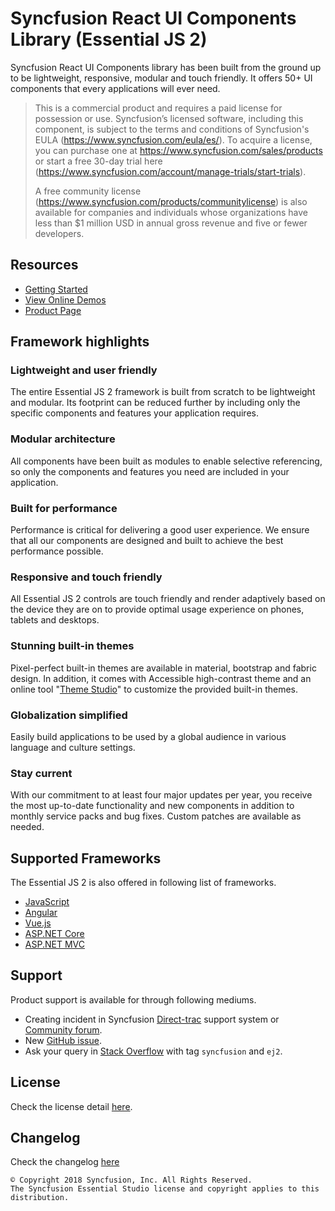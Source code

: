 # Syncfusion React UI Components Library (Essential JS 2)

Syncfusion React UI Components library has been built from the ground up to be lightweight, responsive, modular and touch friendly. It offers 50+ UI components that every applications will ever need.

> This is a commercial product and requires a paid license for possession or use. Syncfusion’s licensed software, including this component, is subject to the terms and conditions of Syncfusion's EULA (https://www.syncfusion.com/eula/es/). To acquire a license, you can purchase one at https://www.syncfusion.com/sales/products or start a free 30-day trial here (https://www.syncfusion.com/account/manage-trials/start-trials).
>
> A free community license (https://www.syncfusion.com/products/communitylicense) is also available for companies and individuals whose organizations have less than $1 million USD in annual gross revenue and five or fewer developers.

## Resources

* [Getting Started](https://ej2.syncfusion.com/react/documentation/getting-started/quick-start?utm_source=npm&utm_campaign=ej2-react-ui-components)
* [View Online Demos](https://ej2.syncfusion.com/react/demos?utm_source=npm&utm_campaign=ej2-react-ui-components)
* [Product Page](https://www.syncfusion.com/react-ui-components?utm_source=npm&utm_campaign=ej2-react-ui-components)

## Framework highlights

### Lightweight and user friendly

The entire Essential JS 2 framework is built from scratch to be lightweight and modular. Its footprint can be reduced further by including only the specific components and features your application requires.

### Modular architecture

All components have been built as modules to enable selective referencing, so only the components and features you need are included in your application.

### Built for performance

Performance is critical for delivering a good user experience. We ensure that all our components are designed and built to achieve the best performance possible.

### Responsive and touch friendly

All Essential JS 2 controls are touch friendly and render adaptively based on the device they are on to provide optimal usage experience on phones, tablets and desktops.

### Stunning built-in themes

Pixel-perfect built-in themes are available in material, bootstrap and fabric design. In addition, it comes with Accessible high-contrast theme and an online tool "[Theme Studio](https://ej2.syncfusion.com/themestudio/)" to customize the provided built-in themes.

### Globalization simplified

Easily build applications to be used by a global audience in various language and culture settings.

### Stay current

With our commitment to at least four major updates per year, you receive the most up-to-date functionality and new components in addition to monthly service packs and bug fixes. Custom patches are available as needed.

## Supported Frameworks

The Essential JS 2 is also offered in following list of frameworks.

* [JavaScript](https://www.syncfusion.com/javascript-ui-controls?utm_source=npm&utm_campaign=ej2-react-ui-components)
* [Angular](https://www.syncfusion.com/angular-ui-components?utm_source=npm&utm_campaign=ej2-react-ui-components)
* [Vue.js](https://www.syncfusion.com/vue-ui-components?utm_source=npm&utm_campaign=ej2-react-ui-components)
* [ASP.NET Core](https://www.syncfusion.com/aspnet-core-ui-controls?utm_source=npm&utm_campaign=ej2-react-ui-components)
* [ASP.NET MVC](https://www.syncfusion.com/aspnet-mvc-ui-controls?utm_source=npm&utm_campaign=ej2-react-ui-components)

## Support

Product support is available for through following mediums.

* Creating incident in Syncfusion [Direct-trac](https://www.syncfusion.com/support/directtrac/incidents?utm_source=npm&utm_campaign=ej2-react-ui-components) support system or [Community forum](https://www.syncfusion.com/forums/react-js2?utm_source=npm&utm_campaign=ej2-react-ui-components).
* New [GitHub issue](https://github.com/syncfusion/ej2-react-ui-components/issues/new).
* Ask your query in [Stack Overflow](https://stackoverflow.com/) with tag `syncfusion` and `ej2`.

## License

Check the license detail [here](https://github.com/syncfusion/ej2-react-ui-components/blob/master/license).

## Changelog

Check the changelog [here](https://ej2.syncfusion.com/react/documentation/release-notes?utm_source=npm&utm_campaign=ej2-react-ui-components)

    © Copyright 2018 Syncfusion, Inc. All Rights Reserved.
    The Syncfusion Essential Studio license and copyright applies to this distribution.
